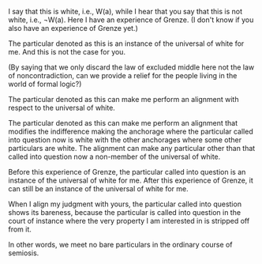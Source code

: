 I say that this is white, i.e., W(a), while I hear that you say that this is not white, i.e., ¬W(a). Here I have an experience of Grenze. (I don't know if you also have an experience of Grenze yet.)

The particular denoted as this is an instance of the universal of white for me. And this is not the case for you.

(By saying that we only discard the law of excluded middle here not the law of noncontradiction, can we provide a relief for the people living in the world of formal logic?)

The particular denoted as this can make me perform an alignment with respect to the universal of white.

The particular denoted as this can make me perform an alignment that modifies the indifference making the anchorage where the particular called into question now is white with the other anchorages where some other particulars are white. The alignment can make any particular other than that called into question now a non-member of the universal of white.

Before this experience of Grenze, the particular called into question is an instance of the universal of white for me. After this experience of Grenze, it can still be an instance of the universal of white for me.

When I align my judgment with yours, the particular called into question shows its bareness, because the particular is called into question in the court of instance where the very property I am interested in is stripped off from it.

In other words, we meet no bare particulars in the ordinary course of semiosis.
